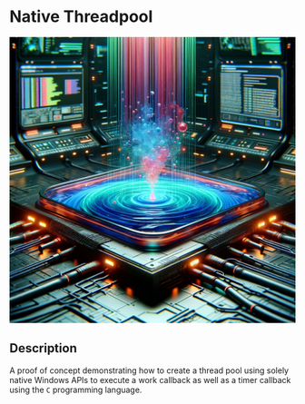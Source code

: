 # Native Threadpool

![threadpool](img/threadpool.webp)

## Description

A proof of concept demonstrating how to create a thread pool using solely native Windows APIs to execute a work callback as well as a timer callback using the `C` programming language.